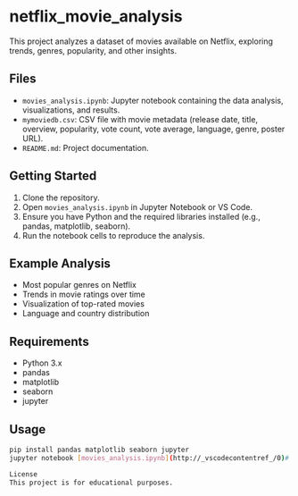 # netflix_movie_analysis

This project analyzes a dataset of movies available on Netflix, exploring trends, genres, popularity, and other insights.

## Files

- `movies_analysis.ipynb`: Jupyter notebook containing the data analysis, visualizations, and results.
- `mymoviedb.csv`: CSV file with movie metadata (release date, title, overview, popularity, vote count, vote average, language, genre, poster URL).
- `README.md`: Project documentation.

## Getting Started

1. Clone the repository.
2. Open `movies_analysis.ipynb` in Jupyter Notebook or VS Code.
3. Ensure you have Python and the required libraries installed (e.g., pandas, matplotlib, seaborn).
4. Run the notebook cells to reproduce the analysis.

## Example Analysis

- Most popular genres on Netflix
- Trends in movie ratings over time
- Visualization of top-rated movies
- Language and country distribution

## Requirements

- Python 3.x
- pandas
- matplotlib
- seaborn
- jupyter

## Usage

```sh
pip install pandas matplotlib seaborn jupyter
jupyter notebook [movies_analysis.ipynb](http://_vscodecontentref_/0)# netflix_movie_analysis

License
This project is for educational purposes.